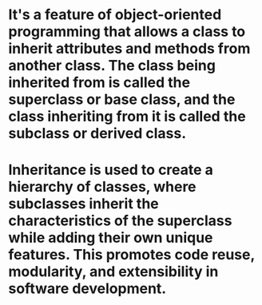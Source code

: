  # It's a feature of object-oriented programming that allows a class to inherit attributes and methods from another class. The class being inherited from is called the superclass or base class, and the class inheriting from it is called the subclass or derived class.

# Inheritance is used to create a hierarchy of classes, where subclasses inherit the characteristics of the superclass while adding their own unique features. This promotes code reuse, modularity, and extensibility in software development.